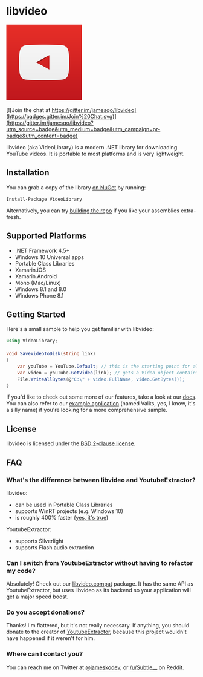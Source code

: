 # libvideo

![icon](icons/icon_200.png)

[![Join the chat at https://gitter.im/jamesqo/libvideo](https://badges.gitter.im/Join%20Chat.svg)](https://gitter.im/jamesqo/libvideo?utm_source=badge&utm_medium=badge&utm_campaign=pr-badge&utm_content=badge)

libvideo (aka VideoLibrary) is a modern .NET library for downloading YouTube videos. It is portable to most platforms and is very lightweight.

## Installation

You can grab a copy of the library [on NuGet](https://www.nuget.org/packages/VideoLibrary) by running:

    Install-Package VideoLibrary

Alternatively, you can try [building the repo](docs/building.md) if you like your assemblies extra-fresh.

## Supported Platforms

- .NET Framework 4.5+
- Windows 10 Universal apps
- Portable Class Libraries
- Xamarin.iOS
- Xamarin.Android
- Mono (Mac/Linux)
- Windows 8.1 and 8.0
- Windows Phone 8.1

## Getting Started

Here's a small sample to help you get familiar with libvideo:

```csharp
using VideoLibrary;

void SaveVideoToDisk(string link)
{
    var youTube = YouTube.Default; // this is the starting point for all of our download actions
    var video = youTube.GetVideo(link); // gets a Video object containing information about the video
    File.WriteAllBytes(@"C:\" + video.FullName, video.GetBytes());
}
```

If you'd like to check out some more of our features, take a look at our [docs](docs/README.md). You can also refer to our [example application](samples/Valks/Valks/Program.cs) (named Valks, yes, I know, it's a silly name) if you're looking for a more comprehensive sample.

## License

libvideo is licensed under the [BSD 2-clause license](bsd.license).

## FAQ

### What's the difference between libvideo and YoutubeExtractor?

libvideo:

- can be used in Portable Class Libraries
- supports WinRT projects (e.g. Windows 10)
- is roughly 400% faster ([yes, it's true](tests/Speed.Test/Speed.Test/Program.cs))

YoutubeExtractor:

- supports Silverlight
- supports Flash audio extraction

### Can I switch from YoutubeExtractor without having to refactor my code?

Absolutely! Check out our [libvideo.compat](https://www.nuget.org/packages/VideoLibrary.Compat/) package. It has the same API as YoutubeExtractor, but uses libvideo as its backend so your application will get a major speed boost.

### Do you accept donations?

Thanks! I'm flattered, but it's not really necessary. If anything, you should donate to the creator of [YoutubeExtractor](https://www.paypal.com/cgi-bin/webscr?cmd=_donations&business=daume%2edennis%40gmail%2ecom&lc=US&item_name=YoutubeExtractor&no_note=0&currency_code=USD&bn=PP%2dDonationsBF%3abtn_donate_LG%2egif%3aNonHostedGuest), because this project wouldn't have happened if it weren't for him.

### Where can I contact you?

You can reach me on Twitter at [@jameskodev](https://twitter.com/jameskodev), or [/u/Subtle__](https://www.reddit.com/user/Subtle__/) on Reddit.

